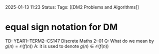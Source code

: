 2025-01-13 11:23
Status: 
Tags: [[DM2 Problems and Algorithms]]
# equal sign notation for DM

TD: YEAR1::TERM2::CS147 Discrete Maths 2::01 
Q: What do we mean by $g(n) = \mathcal O(f(n))$
A: it is used to denote $g(n) \in \mathcal O(f(n))$ 